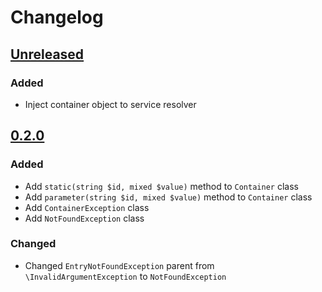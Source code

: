 # Changelog

## [Unreleased]

### Added

- Inject container object to service resolver

## [0.2.0]

### Added

- Add `static(string $id, mixed $value)` method to `Container` class
- Add `parameter(string $id, mixed $value)` method to `Container` class
- Add `ContainerException` class
- Add `NotFoundException` class

### Changed

- Changed `EntryNotFoundException` parent from `\InvalidArgumentException` to `NotFoundException`

[Unreleased]: https://github.com/phetit/container/compare/v0.2.0...main

[0.2.0]: https://github.com/phetit/container/compare/v0.1.0...v0.2.0
